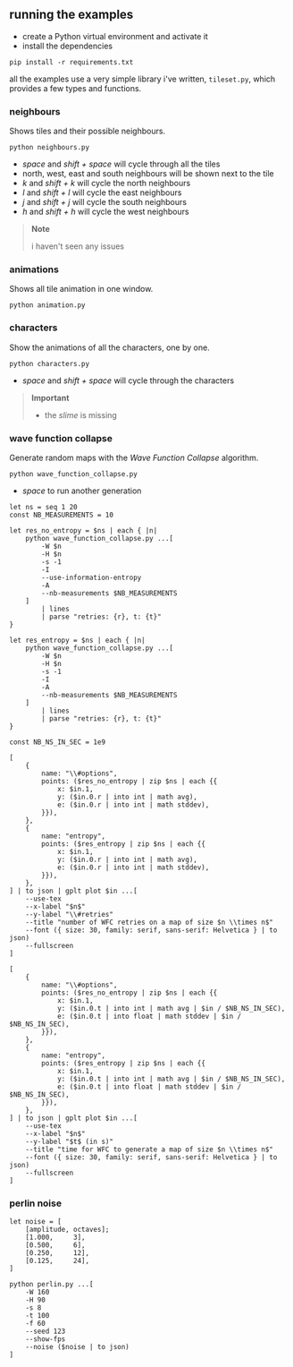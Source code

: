 ## running the examples
- create a Python virtual environment and activate it
- install the dependencies
```shell
pip install -r requirements.txt
```

all the examples use a very simple library i've written, `tileset.py`, which provides a few types and functions.

### neighbours
Shows tiles and their possible neighbours.

```shell
python neighbours.py
```
- _space_ and _shift + space_ will cycle through all the tiles
- north, west, east and south neighbours will be shown next to the tile
- _k_ and _shift + k_ will cycle the north neighbours
- _l_ and _shift + l_ will cycle the east neighbours
- _j_ and _shift + j_ will cycle the south neighbours
- _h_ and _shift + h_ will cycle the west neighbours

> **Note**
>
> i haven't seen any issues

### animations
Shows all tile animation in one window.

```shell
python animation.py
```

### characters
Show the animations of all the characters, one by one.

```shell
python characters.py
```
- _space_ and _shift + space_ will cycle through the characters

> **Important**
>
> - the _slime_ is missing

### wave function collapse
Generate random maps with the _Wave Function Collapse_ algorithm.

```shell
python wave_function_collapse.py
```

- _space_ to run another generation

```nushell
let ns = seq 1 20
const NB_MEASUREMENTS = 10

let res_no_entropy = $ns | each { |n|
    python wave_function_collapse.py ...[
        -W $n
        -H $n
        -s -1
        -I
        --use-information-entropy
        -A
        --nb-measurements $NB_MEASUREMENTS
    ]
        | lines
        | parse "retries: {r}, t: {t}"
}

let res_entropy = $ns | each { |n|
    python wave_function_collapse.py ...[
        -W $n
        -H $n
        -s -1
        -I
        -A
        --nb-measurements $NB_MEASUREMENTS
    ]
        | lines
        | parse "retries: {r}, t: {t}"
}
```
```nushell
const NB_NS_IN_SEC = 1e9

[
    {
        name: "\\#options",
        points: ($res_no_entropy | zip $ns | each {{
            x: $in.1,
            y: ($in.0.r | into int | math avg),
            e: ($in.0.r | into int | math stddev),
        }}),
    },
    {
        name: "entropy",
        points: ($res_entropy | zip $ns | each {{
            x: $in.1,
            y: ($in.0.r | into int | math avg),
            e: ($in.0.r | into int | math stddev),
        }}),
    },
] | to json | gplt plot $in ...[
    --use-tex
    --x-label "$n$"
    --y-label "\\#retries"
    --title "number of WFC retries on a map of size $n \\times n$"
    --font ({ size: 30, family: serif, sans-serif: Helvetica } | to json)
    --fullscreen
]

[
    {
        name: "\\#options",
        points: ($res_no_entropy | zip $ns | each {{
            x: $in.1,
            y: ($in.0.t | into int | math avg | $in / $NB_NS_IN_SEC),
            e: ($in.0.t | into float | math stddev | $in / $NB_NS_IN_SEC),
        }}),
    },
    {
        name: "entropy",
        points: ($res_entropy | zip $ns | each {{
            x: $in.1,
            y: ($in.0.t | into int | math avg | $in / $NB_NS_IN_SEC),
            e: ($in.0.t | into float | math stddev | $in / $NB_NS_IN_SEC),
        }}),
    },
] | to json | gplt plot $in ...[
    --use-tex
    --x-label "$n$"
    --y-label "$t$ (in s)"
    --title "time for WFC to generate a map of size $n \\times n$"
    --font ({ size: 30, family: serif, sans-serif: Helvetica } | to json)
    --fullscreen
]
```

### perlin noise
```nushell
let noise = [
    [amplitude, octaves];
    [1.000,     3],
    [0.500,     6],
    [0.250,     12],
    [0.125,     24],
]

python perlin.py ...[
    -W 160
    -H 90
    -s 8
    -t 100
    -f 60
    --seed 123
    --show-fps
    --noise ($noise | to json)
]
```
